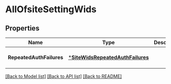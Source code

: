 # AllOfsiteSettingWids

## Properties
Name | Type | Description | Notes
------------ | ------------- | ------------- | -------------
**RepeatedAuthFailures** | [***SiteWidsRepeatedAuthFailures**](site_wids_repeated_auth_failures.md) |  | [optional] [default to null]

[[Back to Model list]](../README.md#documentation-for-models) [[Back to API list]](../README.md#documentation-for-api-endpoints) [[Back to README]](../README.md)


